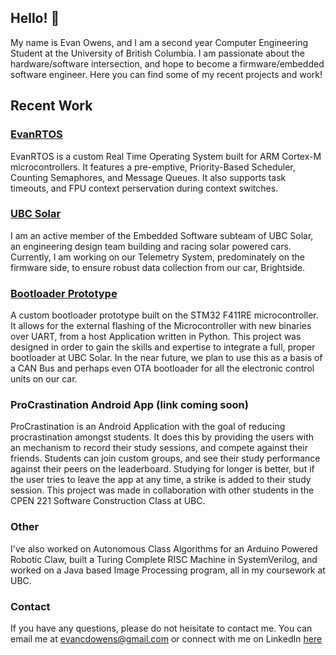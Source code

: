 ## Hello! 👋
My name is Evan Owens, and I am a second year Computer Engineering Student at the University of British Columbia. I am passionate about the hardware/software intersection, and hope to become a firmware/embedded software engineer. Here you can find some of my recent projects and work!

## Recent Work
### [EvanRTOS](github.com/EvanO12/EvanRTOS)
EvanRTOS is a custom Real Time Operating System built for ARM Cortex-M microcontrollers. It features a pre-emptive, Priority-Based Scheduler, Counting Semaphores, and Message Queues. It also supports task timeouts, and FPU context perservation during context switches.

### [UBC Solar](https://github.com/UBC-Solar/firmware_v3)
I am an active member of the Embedded Software subteam of UBC Solar, an engineering design team building and racing solar powered cars. Currently, I am working on our Telemetry System, predominately on the firmware side, to ensure robust data collection from our car, Brightside.

### [Bootloader Prototype](github.com/EvanO12/Bootloader-Proto)
A custom bootloader prototype built on the STM32 F411RE microcontroller. It allows for the external flashing of the Microcontroller with new binaries over UART, from a host Application written in Python. This project was designed in order to gain the skills and expertise to integrate a full, proper bootloader at UBC Solar. In the near future, we plan to use this as a basis of a CAN Bus and perhaps even OTA bootloader for all the electronic control units on our car.

### ProCrastination Android App (link coming soon)
ProCrastination is an Android Application with the goal of reducing procrastination amongst students. It does this by providing the users with an mechanism to record their study sessions, and compete against their friends. Students can join custom groups, and see their study performance against their peers on the leaderboard. Studying for longer is better, but if the user tries to leave the app at any time, a strike is added to their study session. This project was made in collaboration with other students in the CPEN 221 Software Construction Class at UBC.

### Other
I've also worked on Autonomous Class Algorithms for an Arduino Powered Robotic Claw, built a Turing Complete RISC Machine in SystemVerilog, and worked on a Java based Image Processing program, all in my coursework at UBC.

### Contact
If you have any questions, please do not heisitate to contact me. You can email me at [evancdowens@gmail.com](mailto:evancdowens@gmail.com) or connect with me on LinkedIn [here](https://www.linkedin.com/in/evan-owens-62594128b/)

<!--
**EvanO12/EvanO12** is a ✨ _special_ ✨ repository because its `README.md` (this file) appears on your GitHub profile.

Here are some ideas to get you started:

- 🔭 I’m currently working on ...
- 🌱 I’m currently learning ...
- 👯 I’m looking to collaborate on ...
- 🤔 I’m looking for help with ...
- 💬 Ask me about ...
- 📫 How to reach me: ...
- 😄 Pronouns: ...
- ⚡ Fun fact: ...
-->
